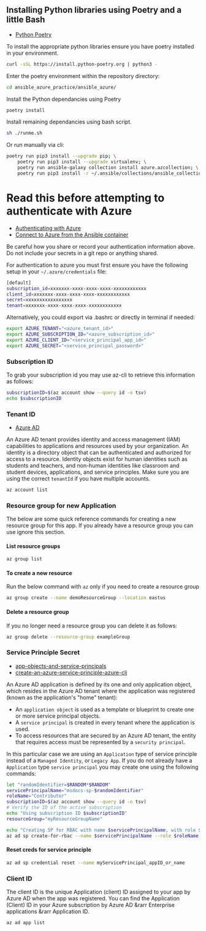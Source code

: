 ## Installing Python libraries using Poetry and a little Bash
* [Python Poetry](https://python-poetry.org/)

To install the appropriate python libraries ensure you have poetry installed in your environment.

```bash
curl -sSL https://install.python-poetry.org | python3 -
```

Enter the poetry environment within the repository directory:

```bash
cd ansible_azure_practice/ansible_azure/
```

Install the Python dependancies using Poetry

```bash
poetry install
```

Install remaining dependancies using bash script.

```bash
sh ./runme.sh
```

Or run manually via cli:

```bash
poetry run pip3 install --upgrade pip; \
	poetry run pip3 install --upgrade virtualenv; \
	poetry run ansible-galaxy collection install azure.azcollection; \
	poetry run pip3 install -r ~/.ansible/collections/ansible_collections/azure/azcollection/requirements-azure.txt
```

# Read this before attempting to authenticate with Azure
* [Authenticating with Azure](https://docs.ansible.com/ansible/latest/scenario_guides/guide_azure.html)
* [Connect to Azure from the Ansible container](https://learn.microsoft.com/en-us/azure/developer/ansible/configure-in-docker-container?tabs=azure-cli)

Be careful how you share or record your authentication information above. Do not include your secrets in a git repo or anything shared.

For authentication to azure you must first ensure you have the following setup in your `~/.azure/credentials` file:

```bash
[default]
subscription_id=xxxxxxx-xxxx-xxxx-xxxx-xxxxxxxxxxxx
client_id=xxxxxxx-xxxx-xxxx-xxxx-xxxxxxxxxxxx
secret=xxxxxxxxxxxxxxxxx
tenant=xxxxxxx-xxxx-xxxx-xxxx-xxxxxxxxxxxx
```

Alternatively, you could export via .bashrc or directly in terminal if needed:

```bash
export AZURE_TENANT="<azure_tenant_id>"
export AZURE_SUBSCRIPTION_ID="<azure_subscription_id>"
export AZURE_CLIENT_ID="<service_principal_app_id>"
export AZURE_SECRET="<service_principal_password>"
```

### Subscription ID

To grab your subscription id you may use az-cli to retrieve this information as follows:

```bash
subscriptionID=$(az account show --query id -o tsv)
echo $subscriptionID
```

### Tenant ID 

* [Azure AD](https://learn.microsoft.com/en-us/microsoft-365/education/deploy/intro-azure-active-directory)

An Azure AD tenant provides identity and access management (IAM) capabilities to applications and resources used by your organization. An identity is a directory object that can be authenticated and authorized for access to a resource. Identity objects exist for human identities such as students and teachers, and non-human identities like classroom and student devices, applications, and service principles. Make sure you are using the correct `tenantId` if you have multiple accounts. 

```bash
az account list
```
### Resource group for new Application
The below are some quick reference commands for creating a new resource group for this app. If you already have a resource group you can use ignore this section.

#### List resource groups

```bash
az group list
```

#### To create a new resource 
Run the below command with `az` only if you need to create a resource group 

```bash
az group create --name demoResourceGroup --location eastus
```
#### Delete a resource group
If you no longer need a resource group you can delete it as follows:

```bash
az group delete --resource-group exampleGroup
```

### Service Principle Secret

* [app-objects-and-service-principals](https://learn.microsoft.com/en-us/azure/active-directory/develop/app-objects-and-service-principals)
* [create-an-azure-service-principle-azure-cli](https://learn.microsoft.com/en-us/cli/azure/create-an-azure-service-principal-azure-cli)

An Azure AD application is defined by its one and only application object, which resides in the Azure AD tenant where the application was registered (known as the application's "home" tenant):
* An `application object` is used as a template or blueprint to create one or more service principal objects. 
* A `service principal` is created in every tenant where the application is used. 
* To access resources that are secured by an Azure AD tenant, the entity that requires access must be represented by a `security principal`.
 
In this particular case we are using an `Application` type of service principle instead of a `Managed Identity`, or `Legacy App`. If you do not already have a `Application` type `service principal` you may create one using the following commands:

```bash
let "randomIdentifier=$RANDOM*$RANDOM"  
servicePrincipalName="msdocs-sp-$randomIdentifier"
roleName="Contributor"
subscriptionID=$(az account show --query id -o tsv)
# Verify the ID of the active subscription
echo "Using subscription ID $subscriptionID"
resourceGroup="myResourceGroupName"

echo "Creating SP for RBAC with name $servicePrincipalName, with role $roleName and in scopes /subscriptions/$subscriptionID/resourceGroups/$resourceGroup"
az ad sp create-for-rbac --name $servicePrincipalName --role $roleName --scopes /subscriptions/$subscriptionID/resourceGroups/$resourceGroup
```


#### Reset creds for service principle

```bash
az ad sp credential reset --name myServicePrincipal_appID_or_name
```

### Client ID

The client ID is the unique Application (client) ID assigned to your app by Azure AD when the app was registered. You can find the Application (Client) ID in your Azure subscription by Azure AD &rarr Enterprise applications &rarr Application ID.

```bash
az ad app list
```


